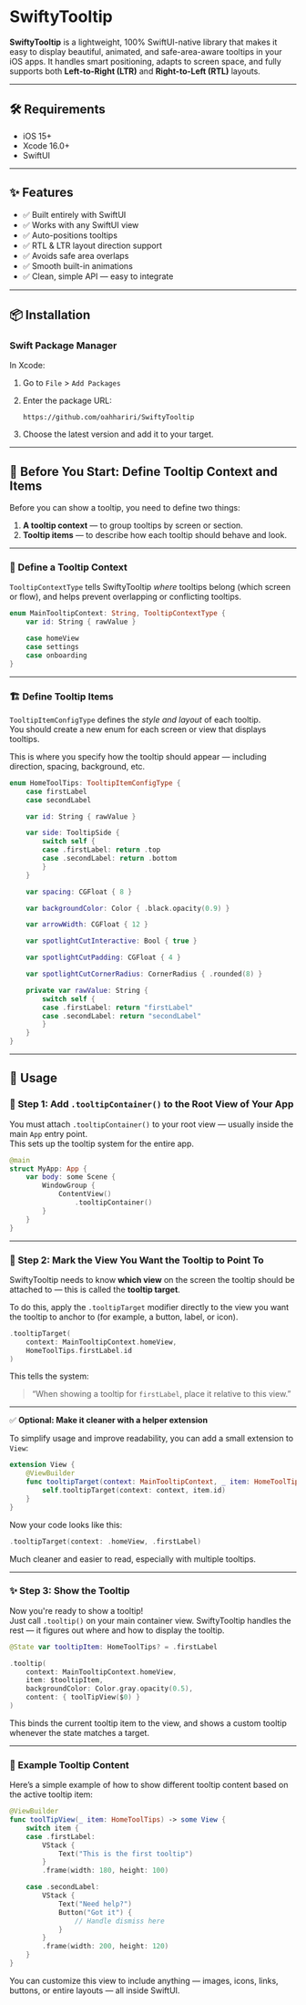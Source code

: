 # SwiftyTooltip

**SwiftyTooltip** is a lightweight, 100% SwiftUI-native library that makes it easy to display beautiful, animated, and safe-area-aware tooltips in your iOS apps. It handles smart positioning, adapts to screen space, and fully supports both **Left-to-Right (LTR)** and **Right-to-Left (RTL)** layouts.

---

## 🛠 Requirements

- iOS 15+  
- Xcode 16.0+  
- SwiftUI  

---

## ✨ Features

- ✅ Built entirely with SwiftUI  
- ✅ Works with any SwiftUI view  
- ✅ Auto-positions tooltips
- ✅ RTL & LTR layout direction support  
- ✅ Avoids safe area overlaps  
- ✅ Smooth built-in animations  
- ✅ Clean, simple API — easy to integrate  

---

## 📦 Installation

### Swift Package Manager

In Xcode:

1. Go to `File` > `Add Packages`  
2. Enter the package URL:

   ```
   https://github.com/oahhariri/SwiftyTooltip
   ```

3. Choose the latest version and add it to your target.

---

## 📌 Before You Start: Define Tooltip Context and Items

Before you can show a tooltip, you need to define two things:
1. **A tooltip context** — to group tooltips by screen or section.
2. **Tooltip items** — to describe how each tooltip should behave and look.

---

### 🧭 Define a Tooltip Context

`TooltipContextType` tells SwiftyTooltip *where* tooltips belong (which screen or flow), and helps prevent overlapping or conflicting tooltips.

```swift
enum MainTooltipContext: String, TooltipContextType {
    var id: String { rawValue }

    case homeView
    case settings
    case onboarding
}
```

---

### 🏗 Define Tooltip Items

`TooltipItemConfigType` defines the *style and layout* of each tooltip.  
You should create a new enum for each screen or view that displays tooltips.

This is where you specify how the tooltip should appear — including direction, spacing, background, etc.

```swift
enum HomeToolTips: TooltipItemConfigType {
    case firstLabel
    case secondLabel

    var id: String { rawValue }

    var side: TooltipSide {
        switch self {
        case .firstLabel: return .top
        case .secondLabel: return .bottom
        }
    }

    var spacing: CGFloat { 8 }

    var backgroundColor: Color { .black.opacity(0.9) }

    var arrowWidth: CGFloat { 12 }

    var spotlightCutInteractive: Bool { true }

    var spotlightCutPadding: CGFloat { 4 }

    var spotlightCutCornerRadius: CornerRadius { .rounded(8) }

    private var rawValue: String {
        switch self {
        case .firstLabel: return "firstLabel"
        case .secondLabel: return "secondLabel"
        }
    }
}
```

---

## 🚀 Usage

### 🧱 Step 1: Add `.tooltipContainer()` to the Root View of Your App

You must attach `.tooltipContainer()` to your root view — usually inside the main `App` entry point.  
This sets up the tooltip system for the entire app.

```swift
@main
struct MyApp: App {
    var body: some Scene {
        WindowGroup {
            ContentView()
                .tooltipContainer()
        }
    }
}
```

---

### 🎯 Step 2: Mark the View You Want the Tooltip to Point To

SwiftyTooltip needs to know **which view** on the screen the tooltip should be attached to — this is called the **tooltip target**.

To do this, apply the `.tooltipTarget` modifier directly to the view you want the tooltip to anchor to (for example, a button, label, or icon).

```swift
.tooltipTarget(
    context: MainTooltipContext.homeView,
    HomeToolTips.firstLabel.id
)
```

This tells the system:  
> “When showing a tooltip for `firstLabel`, place it relative to this view.”

---

✅ **Optional: Make it cleaner with a helper extension**

To simplify usage and improve readability, you can add a small extension to `View`:

```swift
extension View {
    @ViewBuilder
    func tooltipTarget(context: MainTooltipContext, _ item: HomeToolTips) -> some View {
        self.tooltipTarget(context: context, item.id)
    }
}
```

Now your code looks like this:

```swift
.tooltipTarget(context: .homeView, .firstLabel)
```

Much cleaner and easier to read, especially with multiple tooltips.

---

### ✨ Step 3: Show the Tooltip

Now you're ready to show a tooltip!  
Just call `.tooltip()` on your main container view. SwiftyTooltip handles the rest — it figures out where and how to display the tooltip.

```swift
@State var tooltipItem: HomeToolTips? = .firstLabel

.tooltip(
    context: MainTooltipContext.homeView,
    item: $tooltipItem,
    backgroundColor: Color.gray.opacity(0.5),
    content: { toolTipView($0) }
)
```

This binds the current tooltip item to the view, and shows a custom tooltip whenever the state matches a target.

---

### 🧱 Example Tooltip Content

Here’s a simple example of how to show different tooltip content based on the active tooltip item:

```swift
@ViewBuilder
func toolTipView(_ item: HomeToolTips) -> some View {
    switch item {
    case .firstLabel:
        VStack {
            Text("This is the first tooltip")
        }
        .frame(width: 180, height: 100)

    case .secondLabel:
        VStack {
            Text("Need help?")
            Button("Got it") {
                // Handle dismiss here
            }
        }
        .frame(width: 200, height: 120)
    }
}
```

You can customize this view to include anything — images, icons, links, buttons, or entire layouts — all inside SwiftUI.
